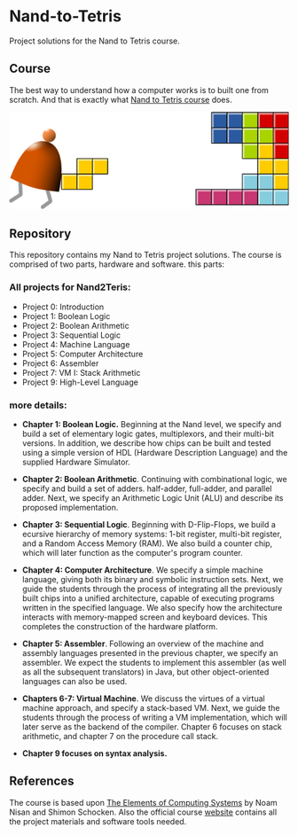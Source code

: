 # Nand-to-Tetris

Project solutions for the Nand to Tetris course.


## Course

The best way to understand how a computer works is to built one from scratch. And that is exactly what [Nand to Tetris course](https://www.nand2tetris.org) does.

![Course Logo](assets/images/N2TLogo.png)

## Repository

This repository contains my Nand to Tetris project solutions. The course is comprised of two parts, hardware and software. this parts:
### All projects for Nand2Teris:
* Project 0: Introduction 
* Project 1: Boolean Logic
* Project 2: Boolean Arithmetic
* Project 3: Sequential Logic   
* Project 4: Machine Language 
* Project 5: Computer Architecture  
* Project 6: Assembler   
* Project 7: VM I: Stack Arithmetic   
* Project 9: High-Level Language  

### more details:

* **Chapter 1: Boolean Logic.** Beginning at the Nand level, we specify and build a set of elementary logic gates, multiplexors, and their multi-bit versions. In addition, we describe how chips can be built and tested using a simple version of HDL (Hardware Description Language) and the supplied Hardware Simulator.

* **Chapter 2: Boolean Arithmetic**. Continuing with combinational logic, we specify and build a set of adders. half-adder, full-adder, and parallel adder. Next, we specify an Arithmetic Logic Unit (ALU) and describe its proposed implementation.
* **Chapter 3: Sequential Logic**. Beginning with D-Flip-Flops, we build a ecursive hierarchy of memory systems: 1-bit register, multi-bit register, and a Random Access Memory (RAM). We also build a counter chip, which will later function as the computer's program counter.

* **Chapter 4: Computer Architecture**. We specify a simple machine language, giving both its binary and symbolic instruction sets. Next, we guide the students through the process of integrating all the previously built chips into a unified architecture, capable of executing programs written in the specified language. We also specify how the architecture interacts with memory-mapped screen and keyboard devices. This completes the construction of the hardware platform.

* **Chapter 5: Assembler**. Following an overview of the machine and assembly languages presented in the previous chapter, we specify an assembler. We expect the students to implement this assembler (as well as all the subsequent translators) in Java, but other object-oriented languages can also be used.

* **Chapters 6-7: Virtual Machine**. We discuss the virtues of a virtual machine approach, and specify a stack-based VM. Next, we guide the students through the process of writing a VM implementation, which will later serve as the backend of the compiler. Chapter 6 focuses on stack arithmetic, and chapter 7 on the procedure call stack.


* **Chapter 9 focuses on syntax analysis.**


## References

The course is based upon [The Elements of Computing Systems](https://www.amazon.com/Elements-Computing-Systems-Building-Principles/dp/0262640686/) by Noam Nisan and Shimon Schocken. Also the official course [website](https://www.nand2tetris.org) contains all the project materials and software tools needed. 



